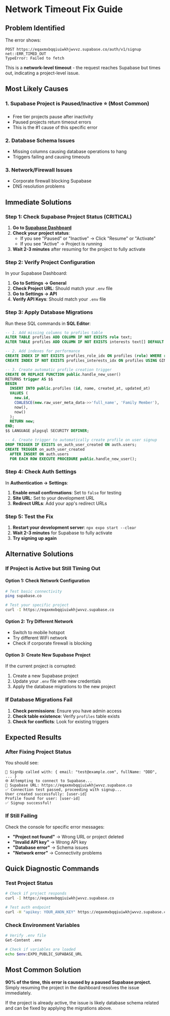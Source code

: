 # Network Timeout Fix Guide

## Problem Identified
The error shows:
```
POST https://eqaxmxbqqiuiwkhjwvvz.supabase.co/auth/v1/signup net::ERR_TIMED_OUT
TypeError: Failed to fetch
```

This is a **network-level timeout** - the request reaches Supabase but times out, indicating a project-level issue.

## Most Likely Causes

### 1. Supabase Project is Paused/Inactive ⭐ (Most Common)
- Free tier projects pause after inactivity
- Paused projects return timeout errors
- This is the #1 cause of this specific error

### 2. Database Schema Issues
- Missing columns causing database operations to hang
- Triggers failing and causing timeouts

### 3. Network/Firewall Issues
- Corporate firewall blocking Supabase
- DNS resolution problems

## Immediate Solutions

### Step 1: Check Supabase Project Status (CRITICAL)
1. **Go to [Supabase Dashboard](https://supabase.com/dashboard)**
2. **Check your project status**:
   - If you see "Paused" or "Inactive" → Click "Resume" or "Activate"
   - If you see "Active" → Project is running
3. **Wait 2-3 minutes** after resuming for the project to fully activate

### Step 2: Verify Project Configuration
In your Supabase Dashboard:
1. **Go to Settings → General**
2. **Check Project URL**: Should match your `.env` file
3. **Go to Settings → API**
4. **Verify API Keys**: Should match your `.env` file

### Step 3: Apply Database Migrations
Run these SQL commands in **SQL Editor**:

```sql
-- 1. Add missing columns to profiles table
ALTER TABLE profiles ADD COLUMN IF NOT EXISTS role text;
ALTER TABLE profiles ADD COLUMN IF NOT EXISTS interests text[] DEFAULT '{}';

-- 2. Add indexes for performance
CREATE INDEX IF NOT EXISTS profiles_role_idx ON profiles (role) WHERE role IS NOT NULL;
CREATE INDEX IF NOT EXISTS profiles_interests_idx ON profiles USING GIN (interests) WHERE interests IS NOT NULL AND array_length(interests, 1) > 0;

-- 3. Create automatic profile creation trigger
CREATE OR REPLACE FUNCTION public.handle_new_user()
RETURNS trigger AS $$
BEGIN
  INSERT INTO public.profiles (id, name, created_at, updated_at)
  VALUES (
    new.id,
    COALESCE(new.raw_user_meta_data->>'full_name', 'Family Member'),
    now(),
    now()
  );
  RETURN new;
END;
$$ LANGUAGE plpgsql SECURITY DEFINER;

-- 4. Create trigger to automatically create profile on user signup
DROP TRIGGER IF EXISTS on_auth_user_created ON auth.users;
CREATE TRIGGER on_auth_user_created
  AFTER INSERT ON auth.users
  FOR EACH ROW EXECUTE PROCEDURE public.handle_new_user();
```

### Step 4: Check Auth Settings
In **Authentication → Settings**:
1. **Enable email confirmations**: Set to `false` for testing
2. **Site URL**: Set to your development URL
3. **Redirect URLs**: Add your app's redirect URLs

### Step 5: Test the Fix
1. **Restart your development server**: `npx expo start --clear`
2. **Wait 2-3 minutes** for Supabase to fully activate
3. **Try signing up again**

## Alternative Solutions

### If Project is Active but Still Timing Out

#### Option 1: Check Network Configuration
```bash
# Test basic connectivity
ping supabase.co

# Test your specific project
curl -I https://eqaxmxbqqiuiwkhjwvvz.supabase.co
```

#### Option 2: Try Different Network
- Switch to mobile hotspot
- Try different WiFi network
- Check if corporate firewall is blocking

#### Option 3: Create New Supabase Project
If the current project is corrupted:
1. Create a new Supabase project
2. Update your `.env` file with new credentials
3. Apply the database migrations to the new project

### If Database Migrations Fail
1. **Check permissions**: Ensure you have admin access
2. **Check table existence**: Verify `profiles` table exists
3. **Check for conflicts**: Look for existing triggers

## Expected Results

### After Fixing Project Status
You should see:
```
🚀 SignUp called with: { email: "test@example.com", fullName: "DDD", ... }
🌐 Attempting to connect to Supabase...
📡 Supabase URL: https://eqaxmxbqqiuiwkhjwvvz.supabase.co
✅ Connection test passed, proceeding with signup...
User created successfully: [user-id]
Profile found for user: [user-id]
✅ Signup successful!
```

### If Still Failing
Check the console for specific error messages:
- **"Project not found"** → Wrong URL or project deleted
- **"Invalid API key"** → Wrong API key
- **"Database error"** → Schema issues
- **"Network error"** → Connectivity problems

## Quick Diagnostic Commands

### Test Project Status
```bash
# Check if project responds
curl -I https://eqaxmxbqqiuiwkhjwvvz.supabase.co

# Test auth endpoint
curl -H "apikey: YOUR_ANON_KEY" https://eqaxmxbqqiuiwkhjwvvz.supabase.co/auth/v1/settings
```

### Check Environment Variables
```bash
# Verify .env file
Get-Content .env

# Check if variables are loaded
echo $env:EXPO_PUBLIC_SUPABASE_URL
```

## Most Common Solution
**90% of the time, this error is caused by a paused Supabase project.** Simply resuming the project in the dashboard resolves the issue immediately.

If the project is already active, the issue is likely database schema related and can be fixed by applying the migrations above.
